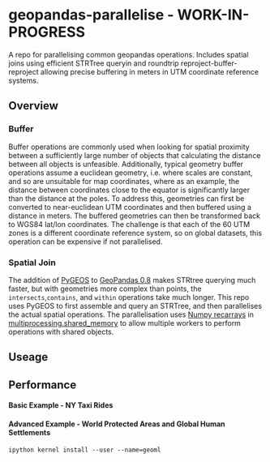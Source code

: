 # geopandas-parallelise - WORK-IN-PROGRESS

A repo for parallelising common geopandas operations. Includes spatial joins using efficient STRTree queryin and roundtrip reproject-buffer-reproject allowing precise buffering in meters in UTM coordinate reference systems.

## Overview

### Buffer

Buffer operations are commonly used when looking for spatial proximity between a sufficiently large number of objects that calculating the distance between all objects is unfeasible. Additionally, typical geometry buffer operations assume a euclidean geometry, i.e. where scales are constant, and so are unsuitable for map coordinates, where as an example, the distance between coordinates close to the equator is significantly larger than the distance at the poles. To address this, geometries can first be converted to near-euclidean UTM coordinates and then buffered using a distance in meters. The buffered geometries can then be transformed back to WGS84 lat/lon coordinates. The challenge is that each of the 60 UTM zones is a different coordinate reference system, so on global datasets, this operation can be expensive if not parallelised.

### Spatial Join

The addition of [PyGEOS](https://pygeos.readthedocs.io/en/latest/) to [GeoPandas 0.8](https://geopandas.org/index.html) makes STRtree querying much faster, but with geometries more complex than points, the `intersects`,`contains`, and `within` operations take much longer. This repo uses PyGEOS to first assemble and query an STRTree, and then parallelises the actual spatial operations. The parallelisation uses [Numpy recarrays](https://numpy.org/doc/stable/reference/generated/numpy.recarray.html) in [multiprocessing.shared_memory](https://docs.python.org/3/library/multiprocessing.shared_memory.html) to allow multiple workers to perform operations with shared objects.

## Useage


## Performance

#### Basic Example - NY Taxi Rides

#### Advanced Example - World Protected Areas and Global Human Settlements




    ipython kernel install --user --name=geoml